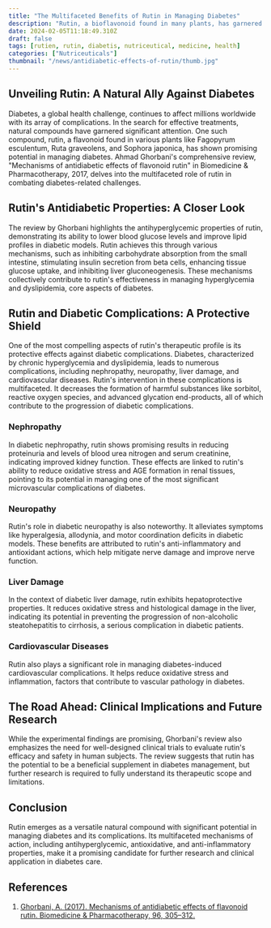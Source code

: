 ```yaml
---
title: "The Multifaceted Benefits of Rutin in Managing Diabetes"
description: "Rutin, a bioflavonoid found in many plants, has garnered attention for its wide range of biological activities, including potential antidiabetic effects. This blog article, based on a comprehensive review by Ahmad Ghorbani in Biomedicine & Pharmacotherapy (2017), explores the antidiabetic properties of rutin and its mechanisms of action."
date: 2024-02-05T11:18:49.310Z
draft: false
tags: [rutien, rutin, diabetis, nutriceutical, medicine, health]
categories: ["Nutriceuticals"]
thumbnail: "/news/antidiabetic-effects-of-rutin/thumb.jpg"
---
```


## Unveiling Rutin: A Natural Ally Against Diabetes

Diabetes, a global health challenge, continues to affect millions worldwide with its array of complications. In the search for effective treatments, natural compounds have garnered significant attention. One such compound, rutin, a flavonoid found in various plants like Fagopyrum esculentum, Ruta graveolens, and Sophora japonica, has shown promising potential in managing diabetes. Ahmad Ghorbani's comprehensive review, "Mechanisms of antidiabetic effects of flavonoid rutin" in Biomedicine & Pharmacotherapy, 2017, delves into the multifaceted role of rutin in combating diabetes-related challenges.

## Rutin's Antidiabetic Properties: A Closer Look

The review by Ghorbani highlights the antihyperglycemic properties of rutin, demonstrating its ability to lower blood glucose levels and improve lipid profiles in diabetic models. Rutin achieves this through various mechanisms, such as inhibiting carbohydrate absorption from the small intestine, stimulating insulin secretion from beta cells, enhancing tissue glucose uptake, and inhibiting liver gluconeogenesis. These mechanisms collectively contribute to rutin's effectiveness in managing hyperglycemia and dyslipidemia, core aspects of diabetes.

## Rutin and Diabetic Complications: A Protective Shield

One of the most compelling aspects of rutin's therapeutic profile is its protective effects against diabetic complications. Diabetes, characterized by chronic hyperglycemia and dyslipidemia, leads to numerous complications, including nephropathy, neuropathy, liver damage, and cardiovascular diseases. Rutin's intervention in these complications is multifaceted. It decreases the formation of harmful substances like sorbitol, reactive oxygen species, and advanced glycation end-products, all of which contribute to the progression of diabetic complications.

### Nephropathy
In diabetic nephropathy, rutin shows promising results in reducing proteinuria and levels of blood urea nitrogen and serum creatinine, indicating improved kidney function. These effects are linked to rutin's ability to reduce oxidative stress and AGE formation in renal tissues, pointing to its potential in managing one of the most significant microvascular complications of diabetes.

### Neuropathy
Rutin's role in diabetic neuropathy is also noteworthy. It alleviates symptoms like hyperalgesia, allodynia, and motor coordination deficits in diabetic models. These benefits are attributed to rutin's anti-inflammatory and antioxidant actions, which help mitigate nerve damage and improve nerve function.

### Liver Damage
In the context of diabetic liver damage, rutin exhibits hepatoprotective properties. It reduces oxidative stress and histological damage in the liver, indicating its potential in preventing the progression of non-alcoholic steatohepatitis to cirrhosis, a serious complication in diabetic patients.

### Cardiovascular Diseases
Rutin also plays a significant role in managing diabetes-induced cardiovascular complications. It helps reduce oxidative stress and inflammation, factors that contribute to vascular pathology in diabetes.

## The Road Ahead: Clinical Implications and Future Research

While the experimental findings are promising, Ghorbani's review also emphasizes the need for well-designed clinical trials to evaluate rutin's efficacy and safety in human subjects. The review suggests that rutin has the potential to be a beneficial supplement in diabetes management, but further research is required to fully understand its therapeutic scope and limitations.

## Conclusion

Rutin emerges as a versatile natural compound with significant potential in managing diabetes and its complications. Its multifaceted mechanisms of action, including antihyperglycemic, antioxidative, and anti-inflammatory properties, make it a promising candidate for further research and clinical application in diabetes care.

## References
1. [Ghorbani, A. (2017). Mechanisms of antidiabetic effects of flavonoid rutin. Biomedicine & Pharmacotherapy, 96, 305–312.](https://doi.org/10.1016/j.biopha.2017.10.001) 